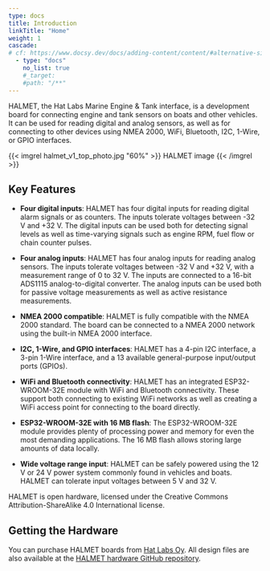 ```yaml
---
type: docs
title: Introduction
linkTitle: "Home"
weight: 1
cascade:
# cf: https://www.docsy.dev/docs/adding-content/content/#alternative-site-structure
  - type: "docs"
    no_list: true
    #_target:
    #path: "/**"
---
```


HALMET, the Hat Labs Marine Engine & Tank interface, is a development board for connecting engine and tank sensors on boats and other vehicles. It can be used for reading digital and analog sensors, as well as for connecting to other devices using NMEA 2000, WiFi, Bluetooth, I2C, 1-Wire, or GPIO interfaces.

{{< imgrel halmet_v1_top_photo.jpg "60%" >}}
HALMET image
{{< /imgrel >}}

## Key Features

- **Four digital inputs**: HALMET has four digital inputs for reading digital alarm signals or as counters. The inputs tolerate voltages between -32 V and +32 V. The digital inputs can be used both for detecting signal levels as well as time-varying signals such as engine RPM, fuel flow or chain counter pulses.

- **Four analog inputs**: HALMET has four analog inputs for reading analog sensors. The inputs tolerate voltages between -32 V and +32 V, with a measurement range of 0 to 32 V. The inputs are connected to a 16-bit ADS1115 analog-to-digital converter. The analog inputs can be used both for passive voltage measurements as well as active resistance measurements.

- **NMEA 2000 compatible**: HALMET is fully compatible with the NMEA 2000 standard. The board can be connected to a NMEA 2000 network using the built-in NMEA 2000 interface.

- **I2C, 1-Wire, and GPIO interfaces**: HALMET has a 4-pin I2C interface, a 3-pin 1-Wire interface, and a 13 available general-purpose input/output ports (GPIOs).

- **WiFi and Bluetooth connectivity**: HALMET has an integrated ESP32-WROOM-32E module with WiFi and Bluetooth connectivity. These support both connecting to existing WiFi networks as well as creating a WiFi access point for connecting to the board directly.

- **ESP32-WROOM-32E with 16 MB flash**: The ESP32-WROOM-32E module provides plenty of processing power and memory for even the most demanding applications. The 16 MB flash allows storing large amounts of data locally.

- **Wide voltage range input**: HALMET can be safely powered using the 12 V or 24 V power system commonly found in vehicles and boats. HALMET can tolerate input voltages between 5 V and 32 V.

HALMET is open hardware, licensed under the Creative Commons Attribution-ShareAlike 4.0 International license.

## Getting the Hardware

You can purchase HALMET boards from [Hat Labs Oy](https://shop.hatlabs.fi). All design files are also available at the [HALMET hardware GitHub repository](https://github.com/hatlabs/halmet-hardware/).
